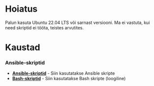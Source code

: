 # Hoiatus
Palun kasuta Ubuntu 22.04 LTS või sarnast versiooni.
Ma ei vastuta, kui need skriptid ei tööta, teistes arvutites.
# Kaustad
### Ansible-skriptid
* [__Ansible-skriptid__](https://github.com/CYAHUB/AHLS-Skriptid/tree/main/Ansible-skriptid) - Siin kasutatakse Ansible skripte
* [__Bash-skriptid__](https://github.com/CYAHUB/AHLS-Skriptid/tree/main/Bash-skriptid) - Siin kasutatakse Bash skripte
(loogiline)